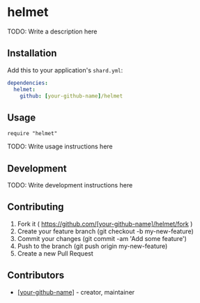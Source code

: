 # helmet

TODO: Write a description here

## Installation


Add this to your application's `shard.yml`:

```yaml
dependencies:
  helmet:
    github: [your-github-name]/helmet
```


## Usage


```crystal
require "helmet"
```


TODO: Write usage instructions here

## Development

TODO: Write development instructions here

## Contributing

1. Fork it ( https://github.com/[your-github-name]/helmet/fork )
2. Create your feature branch (git checkout -b my-new-feature)
3. Commit your changes (git commit -am 'Add some feature')
4. Push to the branch (git push origin my-new-feature)
5. Create a new Pull Request

## Contributors

- [[your-github-name]](https://github.com/[your-github-name])  - creator, maintainer
